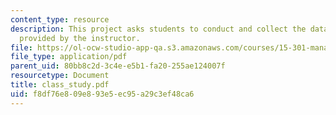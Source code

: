 ```yaml
---
content_type: resource
description: This project asks students to conduct and collect the data from a survey
  provided by the instructor.
file: https://ol-ocw-studio-app-qa.s3.amazonaws.com/courses/15-301-managerial-psychology-laboratory-fall-2004/f8df76e809e893e5ec95a29c3ef48ca6_class_study.pdf
file_type: application/pdf
parent_uid: 80bb8c2d-3c4e-e5b1-fa20-255ae124007f
resourcetype: Document
title: class_study.pdf
uid: f8df76e8-09e8-93e5-ec95-a29c3ef48ca6
---
```

